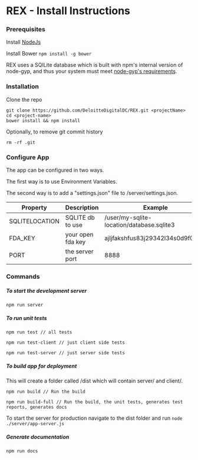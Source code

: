 REX - Install Instructions
=================

### Prerequisites

Install [NodeJs](https://nodejs.org/)

Install Bower ```npm install -g bower```

REX uses a SQlLite database which is built with npm's internal version of node-gyp, and thus your system must meet [node-gyp's requirements](https://github.com/TooTallNate/node-gyp#installation).

### Installation

Clone the repo

```
git clone https://github.com/DeloitteDigitalDC/REX.git <projectName>
cd <project-name>
bower install && npm install
```

Optionally, to remove git commit history

```
rm -rf .git
```

### Configure App

The app can be configured in two ways. 

The first way is to use Environment Variables.

The second way is to add a "settings.json" file to /server/settings.json.

Property       | Description       | Example                                    |  Default
-------------  | ----------------- | ------------------------------------------ | ----------------------------
SQLITELOCATION | SQLITE db to use  | /user/my-sqlite-location/database.sqlite3 | <project-name>/server/db/database.sqlite3
FDA_KEY        | your open fda key | ajljfakshfus83j29342l34s0d9f09sdf          | None
PORT           | the server port   | 8888                                       | 3000


### Commands

##### To start the development server

```
npm run server
```

##### To run unit tests

```
npm run test // all tests
```

```
npm run test-client // just client side tests
```

```
npm run test-server // just server side tests
```

##### To build app for deployment

This will create a folder called /dist which will contain server/ and client/.

```
npm run build // Run the build
```

```
npm run build-full // Run the build, the unit tests, generates test reports, generates docs
```

To start the server for production navigate to the dist folder and run ```node ./server/app-server.js```

##### Generate documentation

```
npm run docs
```
